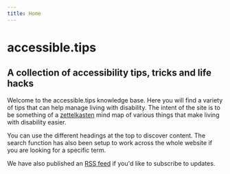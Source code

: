 ```yaml
---
title: Home
---
```


# accessible.tips

## A collection of accessibility tips, tricks and life hacks

Welcome to the accessible.tips knowledge base. Here you will find a variety of tips that can help manage living with disability. The intent of the site is to be something of a [zettelkasten](https://zettelkasten.de/) mind map of various things that make living with disability easier.

You can use the different headings at the top to discover content. The search function has also been setup to work across the whole website if you are looking for a specific term.

We have also published an [RSS feed](/index.xml) if you'd like to subscribe to updates.

